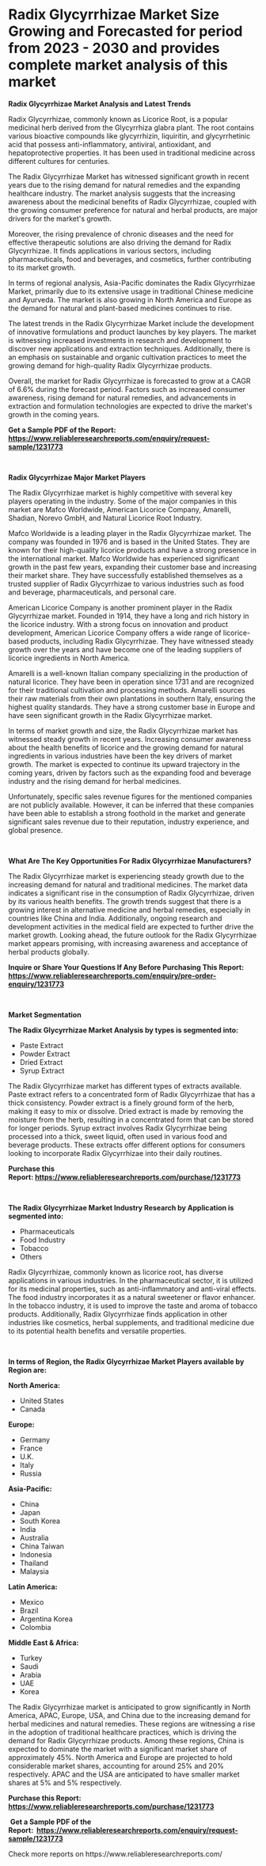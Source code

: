 <p><h1>Radix Glycyrrhizae Market Size Growing and Forecasted for period from 2023 - 2030 and provides complete market analysis of this market</h1></p><p><strong>Radix Glycyrrhizae Market Analysis and Latest Trends</strong></p>
<p><p>Radix Glycyrrhizae, commonly known as Licorice Root, is a popular medicinal herb derived from the Glycyrrhiza glabra plant. The root contains various bioactive compounds like glycyrrhizin, liquiritin, and glycyrrhetinic acid that possess anti-inflammatory, antiviral, antioxidant, and hepatoprotective properties. It has been used in traditional medicine across different cultures for centuries.</p><p>The Radix Glycyrrhizae Market has witnessed significant growth in recent years due to the rising demand for natural remedies and the expanding healthcare industry. The market analysis suggests that the increasing awareness about the medicinal benefits of Radix Glycyrrhizae, coupled with the growing consumer preference for natural and herbal products, are major drivers for the market's growth.</p><p>Moreover, the rising prevalence of chronic diseases and the need for effective therapeutic solutions are also driving the demand for Radix Glycyrrhizae. It finds applications in various sectors, including pharmaceuticals, food and beverages, and cosmetics, further contributing to its market growth.</p><p>In terms of regional analysis, Asia-Pacific dominates the Radix Glycyrrhizae Market, primarily due to its extensive usage in traditional Chinese medicine and Ayurveda. The market is also growing in North America and Europe as the demand for natural and plant-based medicines continues to rise.</p><p>The latest trends in the Radix Glycyrrhizae Market include the development of innovative formulations and product launches by key players. The market is witnessing increased investments in research and development to discover new applications and extraction techniques. Additionally, there is an emphasis on sustainable and organic cultivation practices to meet the growing demand for high-quality Radix Glycyrrhizae products.</p><p>Overall, the market for Radix Glycyrrhizae is forecasted to grow at a CAGR of 6.6% during the forecast period. Factors such as increased consumer awareness, rising demand for natural remedies, and advancements in extraction and formulation technologies are expected to drive the market's growth in the coming years.</p></p>
<p><strong>Get a Sample PDF of the Report:&nbsp; <a href="https://www.reliableresearchreports.com/enquiry/request-sample/1231773">https://www.reliableresearchreports.com/enquiry/request-sample/1231773</a></strong></p>
<p>&nbsp;</p>
<p><strong>Radix Glycyrrhizae Major Market Players</strong></p>
<p><p>The Radix Glycyrrhizae market is highly competitive with several key players operating in the industry. Some of the major companies in this market are Mafco Worldwide, American Licorice Company, Amarelli, Shadian, Norevo GmbH, and Natural Licorice Root Industry.</p><p>Mafco Worldwide is a leading player in the Radix Glycyrrhizae market. The company was founded in 1976 and is based in the United States. They are known for their high-quality licorice products and have a strong presence in the international market. Mafco Worldwide has experienced significant growth in the past few years, expanding their customer base and increasing their market share. They have successfully established themselves as a trusted supplier of Radix Glycyrrhizae to various industries such as food and beverage, pharmaceuticals, and personal care.</p><p>American Licorice Company is another prominent player in the Radix Glycyrrhizae market. Founded in 1914, they have a long and rich history in the licorice industry. With a strong focus on innovation and product development, American Licorice Company offers a wide range of licorice-based products, including Radix Glycyrrhizae. They have witnessed steady growth over the years and have become one of the leading suppliers of licorice ingredients in North America.</p><p>Amarelli is a well-known Italian company specializing in the production of natural licorice. They have been in operation since 1731 and are recognized for their traditional cultivation and processing methods. Amarelli sources their raw materials from their own plantations in southern Italy, ensuring the highest quality standards. They have a strong customer base in Europe and have seen significant growth in the Radix Glycyrrhizae market.</p><p>In terms of market growth and size, the Radix Glycyrrhizae market has witnessed steady growth in recent years. Increasing consumer awareness about the health benefits of licorice and the growing demand for natural ingredients in various industries have been the key drivers of market growth. The market is expected to continue its upward trajectory in the coming years, driven by factors such as the expanding food and beverage industry and the rising demand for herbal medicines.</p><p>Unfortunately, specific sales revenue figures for the mentioned companies are not publicly available. However, it can be inferred that these companies have been able to establish a strong foothold in the market and generate significant sales revenue due to their reputation, industry experience, and global presence.</p></p>
<p>&nbsp;</p>
<p><strong>What Are The Key Opportunities For Radix Glycyrrhizae Manufacturers?</strong></p>
<p><p>The Radix Glycyrrhizae market is experiencing steady growth due to the increasing demand for natural and traditional medicines. The market data indicates a significant rise in the consumption of Radix Glycyrrhizae, driven by its various health benefits. The growth trends suggest that there is a growing interest in alternative medicine and herbal remedies, especially in countries like China and India. Additionally, ongoing research and development activities in the medical field are expected to further drive the market growth. Looking ahead, the future outlook for the Radix Glycyrrhizae market appears promising, with increasing awareness and acceptance of herbal products globally.</p></p>
<p><strong>Inquire or Share Your Questions If Any Before Purchasing This Report: <a href="https://www.reliableresearchreports.com/enquiry/pre-order-enquiry/1231773">https://www.reliableresearchreports.com/enquiry/pre-order-enquiry/1231773</a></strong></p>
<p>&nbsp;</p>
<p><strong>Market Segmentation</strong></p>
<p><strong>The Radix Glycyrrhizae Market Analysis by types is segmented into:</strong></p>
<p><ul><li>Paste Extract</li><li>Powder Extract</li><li>Dried Extract</li><li>Syrup Extract</li></ul></p>
<p><p>The Radix Glycyrrhizae market has different types of extracts available. Paste extract refers to a concentrated form of Radix Glycyrrhizae that has a thick consistency. Powder extract is a finely ground form of the herb, making it easy to mix or dissolve. Dried extract is made by removing the moisture from the herb, resulting in a concentrated form that can be stored for longer periods. Syrup extract involves Radix Glycyrrhizae being processed into a thick, sweet liquid, often used in various food and beverage products. These extracts offer different options for consumers looking to incorporate Radix Glycyrrhizae into their daily routines.</p></p>
<p><strong>Purchase this Report:&nbsp;<a href="https://www.reliableresearchreports.com/purchase/1231773">https://www.reliableresearchreports.com/purchase/1231773</a></strong></p>
<p>&nbsp;</p>
<p><strong>The Radix Glycyrrhizae Market Industry Research by Application is segmented into:</strong></p>
<p><ul><li>Pharmaceuticals</li><li>Food Industry</li><li>Tobacco</li><li>Others</li></ul></p>
<p><p>Radix Glycyrrhizae, commonly known as licorice root, has diverse applications in various industries. In the pharmaceutical sector, it is utilized for its medicinal properties, such as anti-inflammatory and anti-viral effects. The food industry incorporates it as a natural sweetener or flavor enhancer. In the tobacco industry, it is used to improve the taste and aroma of tobacco products. Additionally, Radix Glycyrrhizae finds application in other industries like cosmetics, herbal supplements, and traditional medicine due to its potential health benefits and versatile properties.</p></p>
<p>&nbsp;</p>
<p><strong>In terms of Region, the Radix Glycyrrhizae Market Players available by Region are:</strong></p>
<p>
    <p> <strong> North America: </strong>
        <ul>
            <li>United States</li>
            <li>Canada</li>
        </ul>
        </p> 
    <p> <strong> Europe: </strong>
        <ul>
            <li>Germany</li>
            <li>France</li>
            <li>U.K.</li>
            <li>Italy</li>
            <li>Russia</li>
        </ul>
        </p> 
    <p> <strong> Asia-Pacific: </strong>
        <ul>
            <li>China</li>
            <li>Japan</li>
            <li>South Korea</li>
            <li>India</li>
            <li>Australia</li>
            <li>China Taiwan</li>
            <li>Indonesia</li>
            <li>Thailand</li>
            <li>Malaysia</li>
        </ul>
        </p> 
    <p> <strong> Latin America: </strong>
        <ul>
            <li>Mexico</li>
            <li>Brazil</li>
            <li>Argentina Korea</li>
            <li>Colombia</li>
        </ul>
        </p> 
    <p> <strong> Middle East & Africa: </strong>
        <ul>
            <li>Turkey</li>
            <li>Saudi</li>
            <li>Arabia</li>
            <li>UAE</li>
            <li>Korea</li>
        </ul>
    </p>
    </p>
<p><p>The Radix Glycyrrhizae market is anticipated to grow significantly in North America, APAC, Europe, USA, and China due to the increasing demand for herbal medicines and natural remedies. These regions are witnessing a rise in the adoption of traditional healthcare practices, which is driving the demand for Radix Glycyrrhizae products. Among these regions, China is expected to dominate the market with a significant market share of approximately 45%. North America and Europe are projected to hold considerable market shares, accounting for around 25% and 20% respectively. APAC and the USA are anticipated to have smaller market shares at 5% and 5% respectively.</p></p>
<p><strong>Purchase this Report: <a href="https://www.reliableresearchreports.com/purchase/1231773">https://www.reliableresearchreports.com/purchase/1231773</a></strong></p>
<p>&nbsp;<strong>Get a Sample PDF of the Report:&nbsp;&nbsp;<a href="https://www.reliableresearchreports.com/enquiry/request-sample/1231773">https://www.reliableresearchreports.com/enquiry/request-sample/1231773</a></strong></p>
<p><strong></strong></p>
<p>Check more reports on https://www.reliableresearchreports.com/</p>